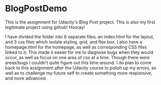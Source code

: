 # BlogPostDemo
This is the assignment for Udacity's Blog Post project. This is also my first legitimate project using github! Hooray!

I have divided the folder into 6 separate files; an index.html for the layout, and 3 css files which isolate styling, grid, and flex box. I also have a homepage.html for the homepage, as well as corresponding CSS files linked to it. This made it easier for me to diagnose bugs when they would occur, as well as focus on one area of css at a time. Though there were areas/bugs I couldn't quite figure out this time around. I do plan to come back to this assignment after the Udacity course to polish up my errors, as well as to challenge my future self to create something more responsive, and more advanced.